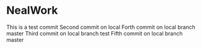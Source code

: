# NealWork
This is a test commit
Second commit on local
Forth commit on local branch master
Third commit on local branch test
Fifth commit on local branch master
